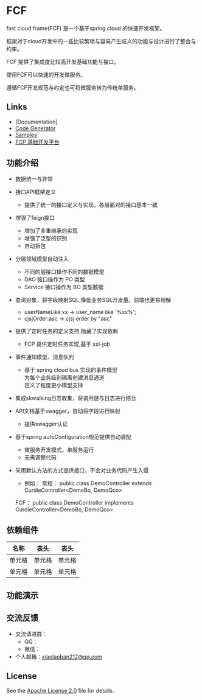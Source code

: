 # FCF
 fast cloud frame(FCF) 是一个基于spring cloud 的快速开发框架。
 
 框架对于cloud开发中的一些比较繁琐与容易产生歧义的功能与设计进行了整合与约束。
 
 FCF 提供了集成度比较高开发基础功能与接口。

 使用FCF可以快速的开发微服务。
 
 遵循FCF开发规范与约定也可将微服务转为传统单服务。

 ## Links

- [Documentation]
- [Code Generator](https://github.com/hlg212/FCP)
- [Samples](https://github.com/hlg212/fcf-examples)
- [FCP 基础开发平台](https://github.com/hlg212/FCP)

## 功能介绍
-  数据统一与异常
-  接口API框架定义
	- 提供了统一的接口定义与实现，各层面对的接口基本一致
-  增强了feign接口
	- 增加了多重继承的实现
	- 增强了泛型的识别
    - 自动拆包
-  分层领域模型自动注入
    - 不同的层接口操作不同的数据模型
	- DAO 接口操作为 PO 类型
	- Service 接口操作为 BO 类型数据
-  查询对象，将字段映射SQL,降低业务SQL开发量。前端也更易理解
    - userNameLike:xx   ->    user_name like '%xx%';  
	- cjsjOrder:asc ->  cjsj order by "asc"	
-  提供了定时任务的定义支持,隐藏了实现依赖
    - FCP 提供定时任务实现,基于 xxl-job  
-  事件通知模型、消息队列
    - 基于 spring cloud bus 实现的事件模型  
      为每个业务级别隔离创建消息通道  
      定义了粒度更小模型支持
-  集成skwalking日志收集，将调用链与日志进行结合
-  API文档基于swagger，自动将字段进行映射
    - 提供swagger认证
-  基于spring autoConfiguration规范提供自动装配
    - 微服务开发模式，单服务运行
	- 无需调整代码
-  采用默认方法的方式提供接口，不会对业务代码产生入侵
	- 例如：
	常规： public class DemoController extends CurdieController<DemoBo, DemoQco>
	
	FCF：  public class DemoController implements CurdieController<DemoBo, DemoQco>

## 依赖组件
|  名称   | 表头  |  表头  |
|  ----  | ----  | ----  |
| 单元格  | 单元格 | 单元格 |
| 单元格  | 单元格 | 单元格 |

## 功能演示

## 交流反馈
* 交流请进群：
	* QQ：
	* 微信：
* 个人邮箱：xiaolaoban212@qq.com

## License

See the [Apache License 2.0](http://www.apache.org/licenses/LICENSE-2.0) file for details.